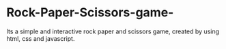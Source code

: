 # Rock-Paper-Scissors-game-
Its a simple and interactive rock paper and scissors game, created by using html, css and javascript.
